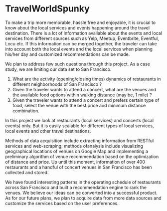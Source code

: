 # TravelWorldSpunky

To make a trip more memorable, hassle free and enjoyable, it is crucial to know about the local services
and events happening around the travel destination. There is a lot of information available about the
events and local services from different sources such as Yelp, Meetup, Eventbrite, Eventful, Locu etc. If
this information can be merged together, the traveler can take into account both the local events and the
local services when planning his/her day and customized recommendations can be made.

We plan to address few such questions through this project. As a case study, we are limiting our data set
to San Francisco.
1. What are the activity (opening/closing times) dynamics of restaurants in different neighborhoods
of San Francisco ?
2. Given the traveler wants to attend a concert, what are the venues and the available food options
within walking distance (may be, 1 mile) ?
3. Given the traveler wants to attend a concert and prefers certain type of food, select the venue with
the best price and minimum distance combination.

In this project we look at restaurants (local services) and concerts (local events) only. But it is easily
scalable for different types of local services, local events and other travel destinations.


Methods of data acquisition include extracting information from RESTful services and web-scraping; methods ofanalysis include visualizing geographical locations of venues on Google Map and implementing a preliminary algorithm of venue recommendation based on the optimization of distance and price. Up until this moment, information of over 400 restaurants and a handful of concert venues in San Francisco has been collected and stored.

We have found interesting patterns in the operating schedule of restaurants across San Francisco and built a recommendation engine to rank the venues. We believe our ideas can be converted into a successful product. As for our future plans, we plan to acquire data from more data sources and customize the services based on the user preferences.
